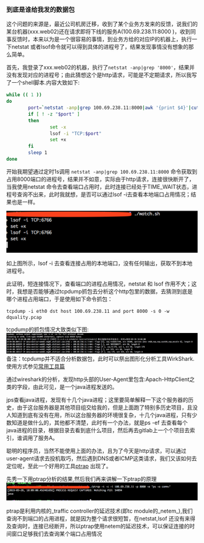 ### 到底是谁给我发的数据包

这个问题的来源是，最近公司机房迁移，收到了某个业务方发来的反馈，说我们的某台机器\(xxx.web02\)还在请求即将下线的服务A\(100.69.238.11:8000 \)，收到同事反馈时，本来以为是一个很容易的事情，到业务方给的对应IP的机器上，执行一下netstat 或者lsof命令就可以得到具体的进程号了，结果发现事情没有想象的那么简单。

首先，我登录了xxx.web02的机器，执行了`netstat -anp|grep '8000'`，结果并没有发现对应的进程号；由此猜想这个是http请求，可能是不定期请求，所以我写了一个shell脚本.内容大致如下:

```bash
while (( 1 ))
do
        port=`netstat -anp|grep 100.69.238.11:8000|awk '{print $4}'|cut -d ':' -f 2`
        if [ ! -z "$port" ]
        then
                set -x
                lsof -i "TCP:$port"
                set +x
        fi
        sleep 1
done
```

开始我期望通过定时1s调用 `netstat -anp|grep 100.69.238.11:8000` 命令获取到占用8000端口的进程号，结果并不如意，实际由于http请求，连接很快断开了，当我使用netstat 命令去查看端口占用时，此时连接已经处于TIME\_WAIT状态，进程号查询不出来，此时我就想，是否可以通过lsof -i去查看本地端口占用情况；结果也是一样。

![](/assets/watch_shell.png)

如上图所示，lsof -i 去查看连接占用的本地端口，没有任何输出，获取不到本地进程号。

此证明，短连接情况下，查看端口的进程占用情况，netstat 和 lsof 作用不大；这时，我想是否能够通过tcpdump抓包去分析这个http包里的数据，去猜测到底是哪个进程占用端口，于是使用如下命令抓包：

```
tcpdump -i eth0 dst host 100.69.238.11 and port 8000 -s 0 -w dquality.pcap
```

tcpdump的抓包情况大致类似下图:![](/assets/tcpdump_dquality.png)备注：tcpdump并不适合分析数据包，此时可以祭出图形化分析工具WirkShark. 使用方式参见[常用工具篇](/chang-yong-gong-ju-pian.md)

通过wireshark的分析，发现http头部的User-Agent里包含:Apach-HttpClient之类的字段，由此可见，是一个java进程发送的。

jps查看java进程，发现有十几个java进程；这里要简单解释一下这个服务器的历史，由于这台服务器是其他项目组交给我的，但是上面跑了特别多历史项目，且没人知道到底有没有在用，所以这台服务器的环境很复杂，十几个java进程，只有少数知道是做什么的，其他都不清楚，此时有一个办法，就是ps -ef 去查看每个java进程的目录，根据目录去看到底什么项目，然后再去gitlab上一个个项目去索引，谁调用了服务A。

聪明的程序员，当然不能使用上面的办法，且为了今天是http请求，可以通过user-agent请求去投机取巧，然后遇到DNS或者ICMP这类请求，我们又该如何去定位呢，至此一个好用的工具[ptrap](https://github.com/mvitale1989/ptrap) 出现了。

先秀一下用ptrap分析的结果,然后我们再来讲解一下ptrap的原理![](/assets/ptrap_shell.png)

ptrap是利用内核的_traffic controller的延迟技术\(即tc module的\_netem_\),我们查询不到端口的占用进程，就是因为整个请求很短暂，在netstat,lsof 还没有来得及查询时，连接已经断开，所以ptrap使用netem的延迟技术，可以保证连接的时间窗口足够我们去查询某个端口占用情况

